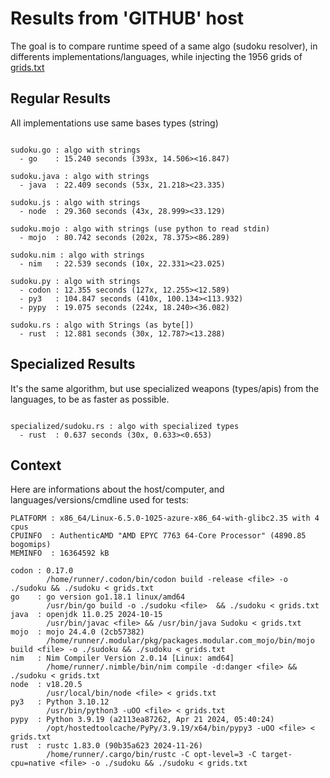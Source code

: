 # Results from 'GITHUB' host

The goal is to compare runtime speed of a same algo (sudoku resolver), in differents implementations/languages, while injecting the 1956 grids of [grids.txt](grids.txt)

## Regular Results

All implementations use same bases types (string)

```

sudoku.go : algo with strings
  - go    : 15.240 seconds (393x, 14.506><16.847)

sudoku.java : algo with strings
  - java  : 22.409 seconds (53x, 21.218><23.335)

sudoku.js : algo with strings
  - node  : 29.360 seconds (43x, 28.999><33.129)

sudoku.mojo : algo with strings (use python to read stdin)
  - mojo  : 80.742 seconds (202x, 78.375><86.289)

sudoku.nim : algo with strings
  - nim   : 22.539 seconds (10x, 22.331><23.025)

sudoku.py : algo with strings
  - codon : 12.355 seconds (127x, 12.255><12.589)
  - py3   : 104.847 seconds (410x, 100.134><113.932)
  - pypy  : 19.075 seconds (224x, 18.240><36.082)

sudoku.rs : algo with Strings (as byte[])
  - rust  : 12.881 seconds (30x, 12.787><13.288)

```

## Specialized Results

It's the same algorithm, but use specialized weapons (types/apis) from the languages, to be as faster as possible.

```

specialized/sudoku.rs : algo with specialized types
  - rust  : 0.637 seconds (30x, 0.633><0.653)

```
## Context

Here are informations about the host/computer, and languages/versions/cmdline used for tests:
```
PLATFORM : x86_64/Linux-6.5.0-1025-azure-x86_64-with-glibc2.35 with 4 cpus
CPUINFO  : AuthenticAMD "AMD EPYC 7763 64-Core Processor" (4890.85 bogomips)
MEMINFO  : 16364592 kB

codon : 0.17.0
        /home/runner/.codon/bin/codon build -release <file> -o ./sudoku && ./sudoku < grids.txt
go    : go version go1.18.1 linux/amd64
        /usr/bin/go build -o ./sudoku <file>  && ./sudoku < grids.txt
java  : openjdk 11.0.25 2024-10-15
        /usr/bin/javac <file> && /usr/bin/java Sudoku < grids.txt
mojo  : mojo 24.4.0 (2cb57382)
        /home/runner/.modular/pkg/packages.modular.com_mojo/bin/mojo build <file> -o ./sudoku && ./sudoku < grids.txt
nim   : Nim Compiler Version 2.0.14 [Linux: amd64]
        /home/runner/.nimble/bin/nim compile -d:danger <file> && ./sudoku < grids.txt
node  : v18.20.5
        /usr/local/bin/node <file> < grids.txt
py3   : Python 3.10.12
        /usr/bin/python3 -uOO <file> < grids.txt
pypy  : Python 3.9.19 (a2113ea87262, Apr 21 2024, 05:40:24)
        /opt/hostedtoolcache/PyPy/3.9.19/x64/bin/pypy3 -uOO <file> < grids.txt
rust  : rustc 1.83.0 (90b35a623 2024-11-26)
        /home/runner/.cargo/bin/rustc -C opt-level=3 -C target-cpu=native <file> -o ./sudoku && ./sudoku < grids.txt

```


